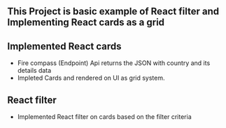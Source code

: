 ## This Project is basic example of React filter and Implementing React cards as a grid

## Implemented React cards 
* Fire compass (Endpoint) Api returns the JSON with country and its details data
* Impleted Cards and rendered on UI as grid system.

## React filter 
* Implemented React filter on cards based on the filter criteria


<!-- Updating Readme.md -->
